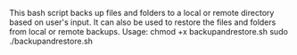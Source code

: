 This bash script backs up files and folders to a local or remote directory based on user's input. It can also be used to restore the files and folders from local or remote backups.
Usage:
chmod +x backupandrestore.sh
sudo ./backupandrestore.sh

